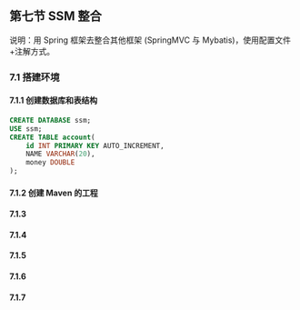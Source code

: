 ## 第七节 SSM 整合

说明：用 Spring 框架去整合其他框架 (SpringMVC 与 Mybatis)，使用配置文件+注解方式。


### 7.1 搭建环境

#### 7.1.1 创建数据库和表结构

```sql
CREATE DATABASE ssm;
USE ssm;
CREATE TABLE account(
	id INT PRIMARY KEY AUTO_INCREMENT,
	NAME VARCHAR(20),
	money DOUBLE
);
```

#### 7.1.2 创建 Maven 的工程




#### 7.1.3 
#### 7.1.4 
#### 7.1.5 
#### 7.1.6 
#### 7.1.7 
